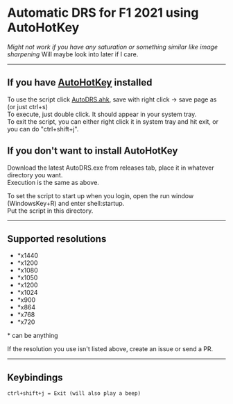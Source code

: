 # Automatic DRS for F1 2021 using AutoHotKey

_Might not work if you have any saturation or something similar like image sharpening_ Will maybe look into later if I care.

---

## If you have [AutoHotKey](https://www.autohotkey.com/) installed

To use the script click [AutoDRS.ahk](https://raw.githubusercontent.com/SileNce5k/Auto_DRS_F1_2021/master/AutoDRS.ahk), save with right click -> save page as (or just ctrl+s)  
To execute, just double click. It should appear in your system tray.  
To exit the script, you can either right click it in system tray and hit exit, or you can do "ctrl+shift+j".

## If you don't want to install AutoHotKey

Download the latest AutoDRS.exe from releases tab, place it in whatever directory you want.  
Execution is the same as above.

To set the script to start up when you login, open the run window (WindowsKey+R) and enter shell:startup.  
Put the script in this directory.

---

## Supported resolutions

* *x1440
* *x1200
* *x1080
* *x1050
* *x1200
* *x1024
* *x900
* *x864
* *x768
* *x720

\* can be anything  

If the resolution you use isn't listed above, create an issue or send a PR.

---

## Keybindings

```text
ctrl+shift+j = Exit (will also play a beep) 
```
